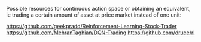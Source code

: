 Possible resources for continuous action space or obtaining an equivalent,
ie trading a certain amount of asset at price market instead of one unit:

https://github.com/geekpradd/Reinforcement-Learning-Stock-Trader
https://github.com/MehranTaghian/DQN-Trading
https://github.com/druce/rl

